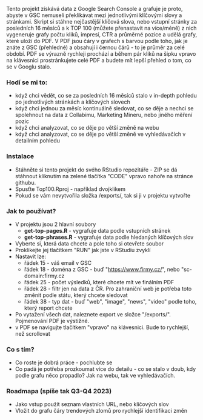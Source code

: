 Tento projekt získává data z Google Search Console a grafuje je proto, abyste v GSC nemuseli překlikávat mezi jednotlivými klíčovými slovy a stránkami.
Skript si stáhne nejčastější klíčová slova, nebo vstupní stránky za posledních 16 měsíců a k TOP 100 (můžete přenastavit na více/méně) z nich vygeneruje grafy počtu kliků, impresí, CTR a průměrné pozice a udělá grafy, které uloží do PDF.
V PDF jsou čáry v grafech s barvou podle toho, jak je znáte z GSC (přehledné) a obsahují i černou čárů - to je průměr za celé období.
PDF se výrazně rychleji prochází a během pár kliků na šipku vpravo na klávesnici prostránkujete celé PDF a budete mít lepší přehled o tom, co se v Googlu stalo.

### Hodí se mi to:
* když chci vědět, co se za posledních 16 měsíců stalo v in-depth pohledu po jednotlivých stránkách a klíčových slovech
* když chci jednou za měsíc kontinuálně sledovat, co se děje a nechci se spolehnout na data z Collabimu, Marketing Mineru, nebo jiného měření pozic
* když chci analyzovat, co se děje po větší změně na webu
* když chci analyzovat, co se děje po větší změně ve vyhledávačích v detailním pohledu 

### Instalace
* Stáhněte si tento projekt do svého RStudio repozitáře - ZIP se dá stáhnout kliknutím na zelené tlačítka "CODE" vpravo nahoře na stránce githubu.
* Spusťte Top100.Rproj - například dvojklikem
* Pokud se vám nevytvořila složka /exports/, tak si ji v projektu vytvořte

### Jak to používat?
* V projektu jsou 2 hlavní soubory 
  * **get-top-pages.R** - vygrafuje data podle vstupních stránek
  * **get-top-phrases.R** - vygrafuje data podle hledaných klíčových slov
* Vyberte si, která data chcete a pole toho si otevřete soubor
* Proklikejte jej tlačítkem "RUN" jak jste v RStudiu zvyklí
* Nastavit lze:
  * řádek 15 - váš email v GSC
  * řádek 18 - doména z GSC - buď "https://www.firmy.cz/", nebo "sc-domain:firmy.cz
  * řádek 25 - počet výsledků, které chcete mít ve finálním PDF
  * řádek 28 - filtr jen na data z ČR. Pro zahraniční web je potřeba toto změnit podle státu, který chcete sledovat
  * řádek 38 - typ dat - buď "web", "image", "news", "video" podle toho, který report chcete
* Po vytažení všech dat, naleznete export ve složce "/exports/". Pojmenování PDF je výstižné.
* v PDF se navigujte tlačítkem "vpravo" na klávesnici. Bude to rychlejší, než scrollovat

### Co s tím?
* Co roste je dobrá práce - pochlubte se
* Co padá je potřeba prozkoumat více do detailu - co se stalo v doub, kdy podle grafu něco propadlo? Jak na webu, tak ve vyhledávačích.

### Roadmapa (spíše tak Q3-Q4 2023)
* Jako vstup použít seznam vlastních URL, nebo klíčových slov
* Vložit do grafu čáry trendových zlomů pro rychlejší identifikaci změn
